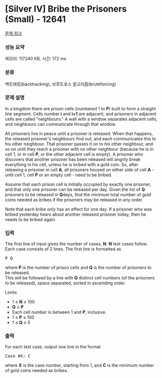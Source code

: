 # [Silver IV] Bribe the Prisoners (Small) - 12641 

[문제 링크](https://www.acmicpc.net/problem/12641) 

### 성능 요약

메모리: 117240 KB, 시간: 172 ms

### 분류

백트래킹(backtracking), 브루트포스 알고리즘(bruteforcing)

### 문제 설명

<p>In a kingdom there are prison cells (numbered 1 to <strong>P</strong>) built to form a straight line segment. Cells number <strong>i</strong> and <strong>i+1</strong> are adjacent, and prisoners in adjacent cells are called "neighbours." A wall with a window separates adjacent cells, and neighbours can communicate through that window. </p>

<p>All prisoners live in peace until a prisoner is released. When that happens, the released prisoner's neighbours find out, and each communicates this to his other neighbour. That prisoner passes it on to <em>his</em> other neighbour, and so on until they reach a prisoner with no other neighbour (because he is in cell 1, or in cell <strong>P</strong>, or the other adjacent cell is empty). A prisoner who discovers that another prisoner has been released will angrily break everything in his cell, unless he is bribed with a gold coin. So, after releasing a prisoner in cell <strong>A</strong>, all prisoners housed on either side of cell <strong>A</strong> - until cell 1, cell <strong>P</strong> or an empty cell - need to be bribed.</p>

<p>Assume that each prison cell is initially occupied by exactly one prisoner, and that only one prisoner can be released per day. Given the list of <strong>Q</strong> prisoners to be released in <strong>Q</strong>days, find the minimum total number of gold coins needed as bribes if the prisoners may be released in any order.</p>

<p>Note that each bribe only has an effect for one day. If a prisoner who was bribed yesterday hears about another released prisoner today, then he needs to be bribed again.</p>

### 입력 

 <p>The first line of input gives the number of cases, <strong>N</strong>. <strong>N</strong> test cases follow. Each case consists of 2 lines. The first line is formatted as</p>

<pre>P Q</pre>

<p>where <strong>P</strong> is the number of prison cells and <strong>Q</strong> is the number of prisoners to be released.<br>
This will be followed by a line with <strong>Q</strong> distinct cell numbers (of the prisoners to be released), space separated, sorted in ascending order.</p>

<p> </p>

<p>Limits</p>

<ul>
	<li>1 ≤ <strong>N</strong> ≤ 100</li>
	<li><strong>Q</strong> ≤ <strong>P</strong></li>
	<li>Each cell number is between 1 and <strong>P</strong>, inclusive.</li>
	<li>1 ≤ <strong>P</strong> ≤ 100</li>
	<li>1 ≤ <strong>Q</strong> ≤ 5</li>
</ul>

### 출력 

 <p>For each test case, output one line in the format</p>

<pre>Case #X: C</pre>

<p>where <strong>X</strong> is the case number, starting from 1, and <strong>C</strong> is the minimum number of gold coins needed as bribes.</p>

